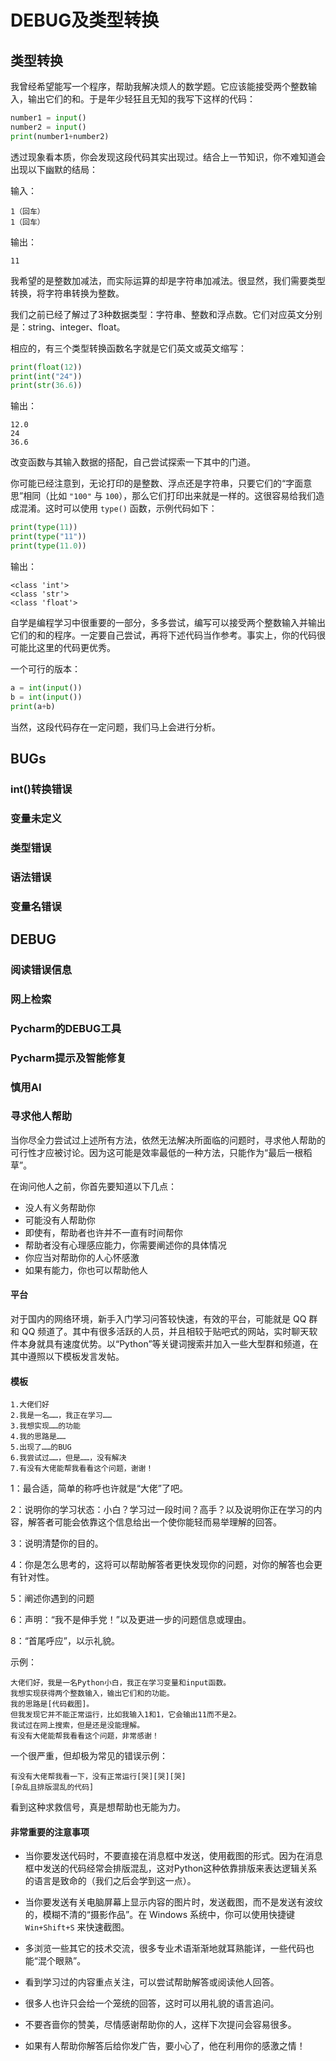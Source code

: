 # DEBUG及类型转换

## 类型转换

我曾经希望能写一个程序，帮助我解决烦人的数学题。它应该能接受两个整数输入，输出它们的和。于是年少轻狂且无知的我写下这样的代码：

```python
number1 = input()
number2 = input()
print(number1+number2)
```

透过现象看本质，你会发现这段代码其实出现过。结合上一节知识，你不难知道会出现以下幽默的结局：

输入：

```
1（回车）
1（回车）
```
输出：

```
11
```

我希望的是整数加减法，而实际运算的却是字符串加减法。很显然，我们需要类型转换，将字符串转换为整数。

我们之前已经了解过了3种数据类型：字符串、整数和浮点数。它们对应英文分别是：string、integer、float。

相应的，有三个类型转换函数名字就是它们英文或英文缩写：

```python
print(float(12))
print(int("24"))
print(str(36.6))
```

输出：

```
12.0
24
36.6
```

改变函数与其输入数据的搭配，自己尝试探索一下其中的门道。

你可能已经注意到，无论打印的是整数、浮点还是字符串，只要它们的“字面意思”相同（比如 `"100"` 与 `100`），那么它们打印出来就是一样的。这很容易给我们造成混淆。这时可以使用 `type()` 函数，示例代码如下：

```python
print(type(11))
print(type("11"))
print(type(11.0))
```

输出：

```
<class 'int'>
<class 'str'>
<class 'float'>
```

自学是编程学习中很重要的一部分，多多尝试，编写可以接受两个整数输入并输出它们的和的程序。一定要自己尝试，再将下述代码当作参考。事实上，你的代码很可能比这里的代码更优秀。

一个可行的版本：

```python
a = int(input())
b = int(input())
print(a+b)
```

当然，这段代码存在一定问题，我们马上会进行分析。

## BUGs

### int()转换错误

### 变量未定义

### 类型错误

### 语法错误

### 变量名错误

## DEBUG

### 阅读错误信息

### 网上检索

### Pycharm的DEBUG工具

### Pycharm提示及智能修复

### 慎用AI

### 寻求他人帮助

当你尽全力尝试过上述所有方法，依然无法解决所面临的问题时，寻求他人帮助的可行性才应被讨论。因为这可能是效率最低的一种方法，只能作为“最后一根稻草”。

在询问他人之前，你首先要知道以下几点：

- 没人有义务帮助你
- 可能没有人帮助你
- 即使有，帮助者也许并不一直有时间帮你
- 帮助者没有心理感应能力，你需要阐述你的具体情况
- 你应当对帮助你的人心怀感激
- 如果有能力，你也可以帮助他人

#### 平台

对于国内的网络环境，新手入门学习问答较快速，有效的平台，可能就是 QQ 群和 QQ 频道了。其中有很多活跃的人员，并且相较于贴吧式的网站，实时聊天软件本身就具有速度优势。以“Python”等关键词搜索并加入一些大型群和频道，在其中遵照以下模板发言发帖。

#### 模板

```
1.大佬们好
2.我是一名……，我正在学习……
3.我想实现……的功能
4.我的思路是……
5.出现了……的BUG
6.我尝试过……，但是……，没有解决
7.有没有大佬能帮我看看这个问题，谢谢！
```

1：最合适，简单的称呼也许就是“大佬”了吧。

2：说明你的学习状态：小白？学习过一段时间？高手？以及说明你正在学习的内容，解答者可能会依靠这个信息给出一个使你能轻而易举理解的回答。

3：说明清楚你的目的。

4：你是怎么思考的，这将可以帮助解答者更快发现你的问题，对你的解答也会更有针对性。

5：阐述你遇到的问题

6：声明：“我不是伸手党！”以及更进一步的问题信息或理由。

8：“首尾呼应”，以示礼貌。

示例：

```
大佬们好，我是一名Python小白，我正在学习变量和input函数。
我想实现获得两个整数输入，输出它们和的功能。
我的思路是[代码截图]。
但我发现它并不能正常运行，比如我输入1和1，它会输出11而不是2。
我试过在网上搜索，但是还是没能理解。
有没有大佬能帮我看看这个问题，非常感谢！
```

一个很严重，但却极为常见的错误示例：


```
有没有大佬帮我看一下，没有正常运行[哭][哭][哭]
[杂乱且排版混乱的代码]
```

看到这种求救信号，真是想帮助也无能为力。

#### 非常重要的注意事项

- 当你要发送代码时，不要直接在消息框中发送，使用截图的形式。因为在消息框中发送的代码经常会排版混乱，这对Python这种依靠排版来表达逻辑关系的语言是致命的（我们之后会学到这一点）。

- 当你要发送有关电脑屏幕上显示内容的图片时，发送截图，而不是发送有波纹的，模糊不清的“摄影作品”。在 Windows 系统中，你可以使用快捷键 `Win+Shift+S` 来快速截图。
- 多浏览一些其它的技术交流，很多专业术语渐渐地就耳熟能详，一些代码也能“混个眼熟”。
- 看到学习过的内容重点关注，可以尝试帮助解答或阅读他人回答。
- 很多人也许只会给一个笼统的回答，这时可以用礼貌的语言追问。
- 不要吝啬你的赞美，尽情感谢帮助你的人，这样下次提问会容易很多。
- 如果有人帮助你解答后给你发广告，要小心了，他在利用你的感激之情！
